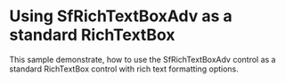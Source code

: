 # Using SfRichTextBoxAdv as a standard RichTextBox
This sample demonstrate, how to use the SfRichTextBoxAdv control as a standard RichTextBox control with rich text formatting options.
